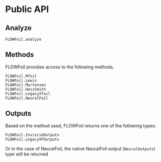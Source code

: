# Public API

## Analyze

```@docs; canonical=false
FLOWFoil.analyze
```

## Methods

FLOWFoil provides access to the following methods.

```@docs; canonical=false
FLOWFoil.Mfoil
FLOWFoil.Lewis
FLOWFoil.Martensen
FLOWFoil.HessSmith
FLOWFoil.LegacyXfoil
FLOWFoil.NeuralFoil
```

## Outputs

Based on the method used, FLOWFoil returns one of the following types:

```@docs; canonical=false
FLOWFoil.InviscidOutputs
FLOWFoil.LegacyXFOutputs
```

Or in the case of NeuralFoil, the native NeuralFoil output (`NeuralOutputs`) type will be returned
